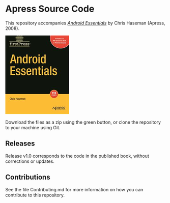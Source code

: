 # Apress Source Code

This repository accompanies [*Android Essentials*](http://www.apress.com/9781430210641) by Chris Haseman (Apress, 2008).

![Cover image](9781430210641.jpg)

Download the files as a zip using the green button, or clone the repository to your machine using Git.

## Releases

Release v1.0 corresponds to the code in the published book, without corrections or updates.

## Contributions

See the file Contributing.md for more information on how you can contribute to this repository.
